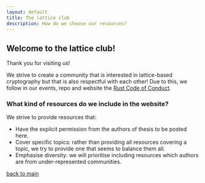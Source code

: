 ```yaml
---
layout: default
title: The lattice club
description: How do we choose our resources?
---
```


## Welcome to the lattice club!

Thank you for visiting us!

We strive to create a community that is interested in lattice-based cryptography but
that is also respectful with each other! Due to this, we follow in our events,
repo and website the [Rust Code of Conduct](https://www.rust-lang.org/policies/code-of-conduct).

### What kind of resources do we include in the website?

We strive to provide resources that:

* Have the explicit permission from the authors of thesis to be posted here.
* Cover specific topics: rather than providing all resources covering a topic, we
  try to provide one that seems to balance them all.
* Emphasise diversity: we will prioritise including resources which authors are
  from under-represented communities.

[back to main](./)
